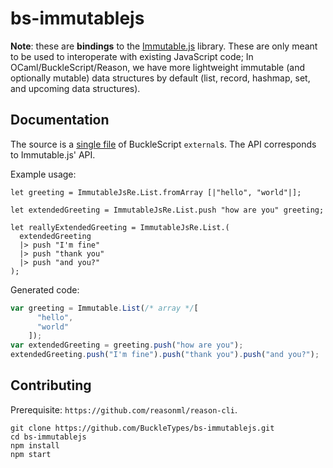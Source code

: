 # bs-immutablejs

**Note**: these are **bindings** to the [Immutable.js](https://facebook.github.io/immutable-js/) library. These are only meant to be used to interoperate with existing JavaScript code; In OCaml/BuckleScript/Reason, we have more lightweight immutable (and optionally mutable) data structures by default (list, record, hashmap, set, and upcoming data structures).

## Documentation

The source is a [single file](https://github.com/reasonml-community/bs-immutablejs/blob/master/src/immJsRe.re) of BuckleScript `external`s. The API corresponds to Immutable.js' API.

Example usage:

```reason
let greeting = ImmutableJsRe.List.fromArray [|"hello", "world"|];

let extendedGreeting = ImmutableJsRe.List.push "how are you" greeting;

let reallyExtendedGreeting = ImmutableJsRe.List.(
  extendedGreeting
  |> push "I'm fine"
  |> push "thank you"
  |> push "and you?"
);
```

Generated code:

```js
var greeting = Immutable.List(/* array */[
      "hello",
      "world"
    ]);
var extendedGreeting = greeting.push("how are you");
extendedGreeting.push("I'm fine").push("thank you").push("and you?");
```

## Contributing

Prerequisite: `https://github.com/reasonml/reason-cli`.

```
git clone https://github.com/BuckleTypes/bs-immutablejs.git
cd bs-immutablejs
npm install
npm start
```
